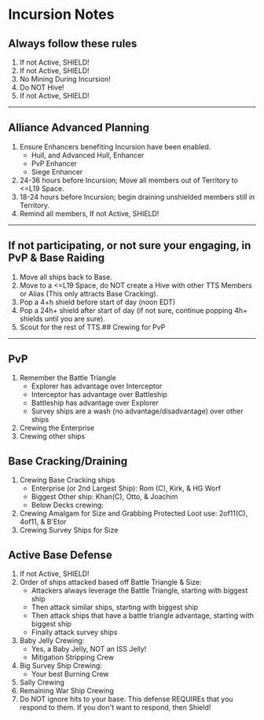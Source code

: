 # Incursion Notes

## Always follow these rules
1. If not Active, SHIELD!
1. If not Active, SHIELD!
1. No Mining During Incursion!
1. Do NOT Hive!
1. If not Active, SHIELD!

___

## Alliance Advanced Planning
1. Ensure Enhancers benefiting Incursion have been enabled.
   - Hull, and Advanced Hull, Enhancer
   - PvP Enhancer
   - Siege Enhancer
1. 24-36 hours before Incursion; Move all members out of Territory to <=L19 Space.
1. 18-24 hours before Incursion; begin draining unshielded members still in Territory.
1. Remind all members, If not Active, SHIELD!

___

## If not participating, or not sure your engaging, in PvP & Base Raiding
1. Move all ships back to Base. 
1. Move to a <=L19 Space, do NOT create a Hive with other TTS Members or Alias (This only attracts Base Cracking).
1. Pop a 4+h shield before start of day (noon EDT)
1. Pop a 24h+ shield after start of day (if not sure, continue popping 4h+ shields until you are sure).
1. Scout for the rest of TTS.## Crewing for PvP

___

## PvP
1. Remember the Battle Triangle
   - Explorer has advantage over Interceptor
   - Interceptor has advantage over Battleship
   - Battleship has advantage over Explorer
   - Survey ships are a wash (no advantage/disadvantage) over other ships
1. Crewing the Enterprise
1. Crewing other ships

## Base Cracking/Draining
1. Crewing Base Cracking ships
   - Enterprise (or 2nd Largest Ship): Rom (C), Kirk, & HG Worf
   - Biggest Other ship: Khan(C), Otto, & Joachim
   - Below Decks crewing:
1. Crewing Amalgam for Size and Grabbing Protected Loot use: 2of11(C), 4of11, & B'Etor
1. Crewing Survey Ships for Size

## Active Base Defense
1. If not Active, SHIELD!
1. Order of ships attacked based off Battle Triangle & Size:
   - Attackers always leverage the Battle Triangle, starting with biggest ship
   - Then attack similar ships, starting with biggest ship
   - Then attack ships that have a battle triangle advantage, starting with biggest ship
   - Finally attack survey ships
1. Baby Jelly Crewing:
   - Yes, a Baby Jelly, NOT an ISS Jelly!
   - Mitigation Stripping Crew
1. Big Survey Ship Crewing:
   - Your best Burning Crew
1. Sally Crewing
1. Remaining War Ship Crewing
1. Do NOT ignore hits to your base. This defense REQUIREs that you respond to them. If you don't want to respond, then Shield!